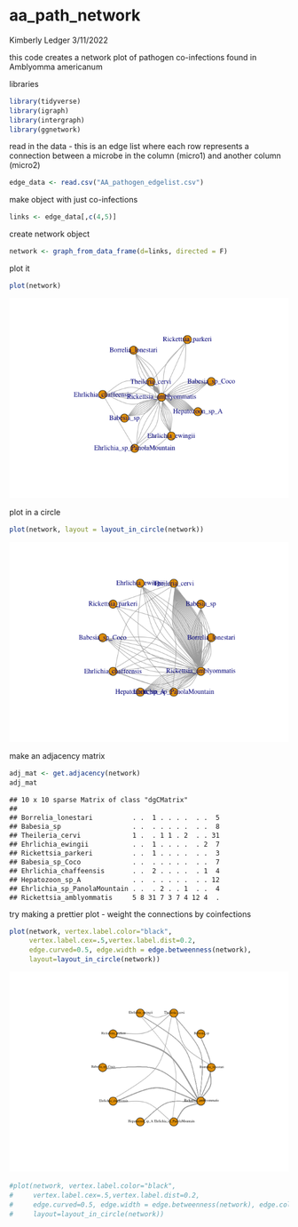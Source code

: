 aa_path_network
================
Kimberly Ledger
3/11/2022

this code creates a network plot of pathogen co-infections found in
Amblyomma americanum

libraries

``` r
library(tidyverse)
library(igraph)
library(intergraph)
library(ggnetwork)
```

read in the data - this is an edge list where each row represents a
connection between a microbe in the column (micro1) and another column
(micro2)

``` r
edge_data <- read.csv("AA_pathogen_edgelist.csv")
```

make object with just co-infections

``` r
links <- edge_data[,c(4,5)]
```

create network object

``` r
network <- graph_from_data_frame(d=links, directed = F)
```

plot it

``` r
plot(network)
```

![](aa_coinfection_network_files/figure-gfm/unnamed-chunk-5-1.png)<!-- -->

plot in a circle

``` r
plot(network, layout = layout_in_circle(network))
```

![](aa_coinfection_network_files/figure-gfm/unnamed-chunk-6-1.png)<!-- -->

make an adjacency matrix

``` r
adj_mat <- get.adjacency(network)
adj_mat
```

    ## 10 x 10 sparse Matrix of class "dgCMatrix"
    ##                                                   
    ## Borrelia_lonestari          . .  1 . . . .  . .  5
    ## Babesia_sp                  . .  . . . . .  . .  8
    ## Theileria_cervi             1 .  . 1 1 . 2  . . 31
    ## Ehrlichia_ewingii           . .  1 . . . .  . 2  7
    ## Rickettsia_parkeri          . .  1 . . . .  . .  3
    ## Babesia_sp_Coco             . .  . . . . .  . .  7
    ## Ehrlichia_chaffeensis       . .  2 . . . .  . 1  4
    ## Hepatozoon_sp_A             . .  . . . . .  . . 12
    ## Ehrlichia_sp_PanolaMountain . .  . 2 . . 1  . .  4
    ## Rickettsia_amblyommatis     5 8 31 7 3 7 4 12 4  .

try making a prettier plot - weight the connections by coinfections

``` r
plot(network, vertex.label.color="black", 
     vertex.label.cex=.5,vertex.label.dist=0.2, 
     edge.curved=0.5, edge.width = edge.betweenness(network),
     layout=layout_in_circle(network))
```

![](aa_coinfection_network_files/figure-gfm/unnamed-chunk-8-1.png)<!-- -->

``` r
#plot(network, vertex.label.color="black", 
#     vertex.label.cex=.5,vertex.label.dist=0.2, 
#     edge.curved=0.5, edge.width = edge.betweenness(network), edge.color = edge.betweenness(network),
#     layout=layout_in_circle(network))
```
